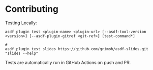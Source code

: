 # Contributing

Testing Locally:

```shell
asdf plugin test <plugin-name> <plugin-url> [--asdf-tool-version <version>] [--asdf-plugin-gitref <git-ref>] [test-command*]

#
asdf plugin test slides https://github.com/grimoh/asdf-slides.git "slides --help"
```

Tests are automatically run in GitHub Actions on push and PR.
